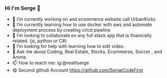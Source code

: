 ### Hi I'm Serge 👋 

- 🔭 I’m currently working on and ecommerce website call UrbanKicks
- 🌱 I’m currently learning how to use docker with aws and automate deployment process by creating ci/cd pipeline
- 👯 I’m looking to collaborate on any full stack app that is financially related. (js, python or C#)
- 🤔 I’m looking for help with learning how to edit video.
- 💬 Ask me about Coding, Real Estate, Stocks, Ecommerse, Soccer , and Anime.
- 📫 How to reach me: ig:@realitserge
- 😄 Second github Account https://github.com/SergeCodeFirst

